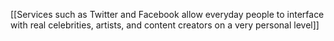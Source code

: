 [[Services such as Twitter and Facebook allow everyday people to interface with real celebrities, artists, and content creators on a very personal level]] 
